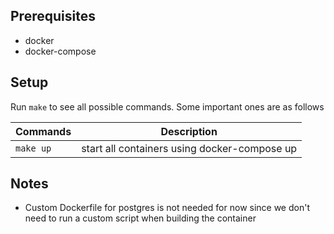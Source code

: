 ## Prerequisites

- docker
- docker-compose


## Setup

Run `make` to see all possible commands. Some important ones are as follows

| Commands | Description |
|----|----|
| `make up`   | start all containers using docker-compose up |


## Notes

- Custom Dockerfile for postgres is not needed for now since we don't need to run a custom script when building the container
